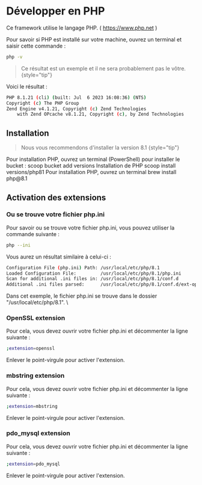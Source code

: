 # Développer en PHP

Ce framework utilise le langage PHP.
( <a href="https://www.php.net/">https://www.php.net</a> )

Pour savoir si PHP est installé sur votre machine, ouvrez un terminal et saisir cette commande : 

````Bash
php -v
````

> Ce résultat est un exemple et il ne sera probablement pas le vôtre.
{style="tip"}

Voici le résultat :

````Bash
PHP 8.1.21 (cli) (built: Jul  6 2023 16:08:36) (NTS)
Copyright (c) The PHP Group
Zend Engine v4.1.21, Copyright (c) Zend Technologies
    with Zend OPcache v8.1.21, Copyright (c), by Zend Technologies
````

## Installation

> Nous vous recommendons d'installer la version 8.1
> {style="tip"}

<tabs>
    <tab title="WINDOWS">
        Pour installation PHP, ouvrez un terminal (PowerShell) pour installer le bucket :
        <code-block lang="Bash">
        scoop bucket add versions
        </code-block>
        Installation de PHP
        <code-block lang="Bash">
        scoop install versions/php81
        </code-block>
    </tab>
    <tab title="MAC OS">
        Pour installation PHP, ouvrez un terminal
        <code-block lang="Bash">
        brew install php@8.1
        </code-block>
    </tab>
</tabs>

## Activation des extensions

### Ou se trouve votre fichier php.ini
Pour savoir ou se trouve votre fichier php.ini, vous pouvez utiliser la commande suivante :

````Bash
php --ini
````
Vous aurez un résultat similaire à celui-ci :

````Bash
Configuration File (php.ini) Path: /usr/local/etc/php/8.1
Loaded Configuration File:         /usr/local/etc/php/8.1/php.ini
Scan for additional .ini files in: /usr/local/etc/php/8.1/conf.d
Additional .ini files parsed:      /usr/local/etc/php/8.1/conf.d/ext-opcache.ini
````
Dans cet exemple, le fichier php.ini se trouve dans le dossier "/usr/local/etc/php/8.1". \

### OpenSSL extension
Pour cela, vous devez ouvrir votre fichier php.ini et décommenter la ligne suivante :

````Bash
;extension=openssl
````
Enlever le point-virgule pour activer l'extension.

### mbstring extension
Pour cela, vous devez ouvrir votre fichier php.ini et décommenter la ligne suivante :

````Bash
;extension=mbstring
````
Enlever le point-virgule pour activer l'extension.

### pdo_mysql extension
Pour cela, vous devez ouvrir votre fichier php.ini et décommenter la ligne suivante :

````Bash
;extension=pdo_mysql
````
Enlever le point-virgule pour activer l'extension.